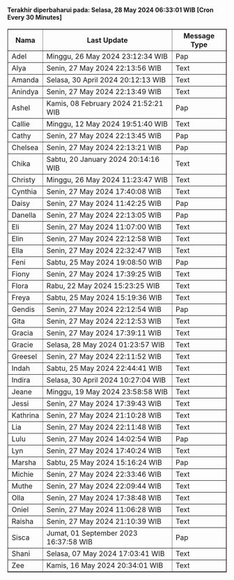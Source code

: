 #### Terakhir diperbaharui pada: Selasa, 28 May 2024 06:33:01 WIB [Cron Every 30 Minutes]

<table border='1'><tr><th>Nama</th><th>Last Update</th><th>Message Type</th></tr><tr><td>Adel</td><td>Minggu, 26 May 2024 23:12:34 WIB</td><td>Pap</td></tr><tr><td>Alya</td><td>Senin, 27 May 2024 22:13:56 WIB</td><td>Text</td></tr><tr><td>Amanda</td><td>Selasa, 30 April 2024 20:12:13 WIB</td><td>Text</td></tr><tr><td>Anindya</td><td>Senin, 27 May 2024 22:13:49 WIB</td><td>Text</td></tr><tr><td>Ashel</td><td>Kamis, 08 February 2024 21:52:21 WIB</td><td>Pap</td></tr><tr><td>Callie</td><td>Minggu, 12 May 2024 19:51:40 WIB</td><td>Text</td></tr><tr><td>Cathy</td><td>Senin, 27 May 2024 22:13:45 WIB</td><td>Pap</td></tr><tr><td>Chelsea</td><td>Senin, 27 May 2024 22:13:21 WIB</td><td>Pap</td></tr><tr><td>Chika</td><td>Sabtu, 20 January 2024 20:14:16 WIB</td><td>Text</td></tr><tr><td>Christy</td><td>Minggu, 26 May 2024 11:23:47 WIB</td><td>Text</td></tr><tr><td>Cynthia</td><td>Senin, 27 May 2024 17:40:08 WIB</td><td>Text</td></tr><tr><td>Daisy</td><td>Senin, 27 May 2024 11:42:25 WIB</td><td>Pap</td></tr><tr><td>Danella</td><td>Senin, 27 May 2024 22:13:05 WIB</td><td>Pap</td></tr><tr><td>Eli</td><td>Senin, 27 May 2024 11:07:00 WIB</td><td>Text</td></tr><tr><td>Elin</td><td>Senin, 27 May 2024 22:12:58 WIB</td><td>Text</td></tr><tr><td>Ella</td><td>Senin, 27 May 2024 22:32:47 WIB</td><td>Text</td></tr><tr><td>Feni</td><td>Sabtu, 25 May 2024 19:08:50 WIB</td><td>Pap</td></tr><tr><td>Fiony</td><td>Senin, 27 May 2024 17:39:25 WIB</td><td>Text</td></tr><tr><td>Flora</td><td>Rabu, 22 May 2024 15:23:25 WIB</td><td>Text</td></tr><tr><td>Freya</td><td>Sabtu, 25 May 2024 15:19:36 WIB</td><td>Text</td></tr><tr><td>Gendis</td><td>Senin, 27 May 2024 22:12:54 WIB</td><td>Pap</td></tr><tr><td>Gita</td><td>Senin, 27 May 2024 22:12:53 WIB</td><td>Text</td></tr><tr><td>Gracia</td><td>Senin, 27 May 2024 17:39:11 WIB</td><td>Text</td></tr><tr><td>Gracie</td><td>Selasa, 28 May 2024 01:23:57 WIB</td><td>Text</td></tr><tr><td>Greesel</td><td>Senin, 27 May 2024 22:11:52 WIB</td><td>Text</td></tr><tr><td>Indah</td><td>Sabtu, 25 May 2024 22:44:41 WIB</td><td>Text</td></tr><tr><td>Indira</td><td>Selasa, 30 April 2024 10:27:04 WIB</td><td>Text</td></tr><tr><td>Jeane</td><td>Minggu, 19 May 2024 23:58:58 WIB</td><td>Text</td></tr><tr><td>Jessi</td><td>Senin, 27 May 2024 17:39:43 WIB</td><td>Text</td></tr><tr><td>Kathrina</td><td>Senin, 27 May 2024 21:10:28 WIB</td><td>Text</td></tr><tr><td>Lia</td><td>Senin, 27 May 2024 22:11:48 WIB</td><td>Text</td></tr><tr><td>Lulu</td><td>Senin, 27 May 2024 14:02:54 WIB</td><td>Pap</td></tr><tr><td>Lyn</td><td>Senin, 27 May 2024 17:40:24 WIB</td><td>Text</td></tr><tr><td>Marsha</td><td>Sabtu, 25 May 2024 15:16:24 WIB</td><td>Pap</td></tr><tr><td>Michie</td><td>Senin, 27 May 2024 22:33:46 WIB</td><td>Text</td></tr><tr><td>Muthe</td><td>Senin, 27 May 2024 22:09:44 WIB</td><td>Text</td></tr><tr><td>Olla</td><td>Senin, 27 May 2024 17:38:48 WIB</td><td>Text</td></tr><tr><td>Oniel</td><td>Senin, 27 May 2024 11:06:28 WIB</td><td>Text</td></tr><tr><td>Raisha</td><td>Senin, 27 May 2024 21:10:39 WIB</td><td>Text</td></tr><tr><td>Sisca</td><td>Jumat, 01 September 2023 16:37:58 WIB</td><td>Pap</td></tr><tr><td>Shani</td><td>Selasa, 07 May 2024 17:03:41 WIB</td><td>Text</td></tr><tr><td>Zee</td><td>Kamis, 16 May 2024 20:34:01 WIB</td><td>Text</td></tr></table>
